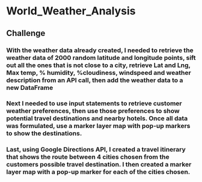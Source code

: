 # World_Weather_Analysis

## Challenge
### With the weather data already created, I needed to retrieve the weather data of 2000 random latitude and longitude points, sift out all the ones that is not close to a city, retrieve Lat and Lng, Max temp, % humidity, %cloudiness, windspeed and weather description from an API call, then add the weather data to a new DataFrame

### Next I needed to use input statements to retrieve customer weather preferences, then use those preferences to show potential travel destinations and nearby hotels. Once all data was formulated, use a marker layer map with pop-up markers to show the destinations.

### Last, using Google Directions API, I created a travel itinerary that shows the route between 4 cities chosen from the customers possible travel destination. I then created a marker layer map with a pop-up marker for each of the cities chosen.
